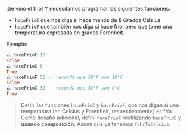 ¡Se vino el frío! Y necesitamos programar las siguientes funciones: 

* `haceFrioC` que nos diga si hace menos de 8 Grados Celsius
* `haceFrioF` que también nos diga si hace frío, pero que tome una temperatura expresada en grados Farenheit. 

Ejemplo:

```haskell
ム haceFrioC 10
False
ム haceFrioC 0
True
ム haceFrioF 50 -- recordá que 50°F son 10°C
False
ム haceFrioC 32 -- recordá que 32°F son 0°C
True
```

> Definí las funciones `haceFrioC` y `haceFrioF`, que nos digan si una temperatura (en Celsius y Farenheit, respectivamente) es fría.  
> Como desafío adicional, definí `haceFrioF` reutilizando `haceFrioC` y **usando composición**. Asúmí que ya tenemos `fahrToCelsius`.